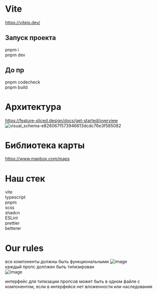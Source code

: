# Vite
https://vitejs.dev/

## Запуск проекта
   pnpm i \
   pnpm dev

 
## До пр
   pnpm codecheck \
   pnpm build

# Архитектура
   https://feature-sliced.design/docs/get-started/overview
   ![visual_schema-e826067f573946613dcdc76e3f585082](https://github.com/Way-Flare/dagestan-frontend/assets/82215299/dc36960f-d3ba-4dad-befb-f4557f508202)

# Библиотека карты
  https://www.mapbox.com/maps

# Наш стек
  vite \
  typescript \
  pnpm \
  scss \
  shadcn \
  ESLint \
  prettier \
  betterer

# Our rules
  все компоненты должны быть функциональными
  ![image](https://github.com/Way-Flare/dagestan-frontend/assets/82215299/63c247d0-fbd2-46cf-ad7a-abb02e083e01) \
  каждый пропс доллжен быть типизирован \
  ![image](https://github.com/Way-Flare/dagestan-frontend/assets/82215299/441a0242-a80a-4a53-a44b-eb4e497ff541)

  интерфейс для типизации пропсов может быть в одном файле с компонентом, если в интерфейсе нет вложенности или наследования 

